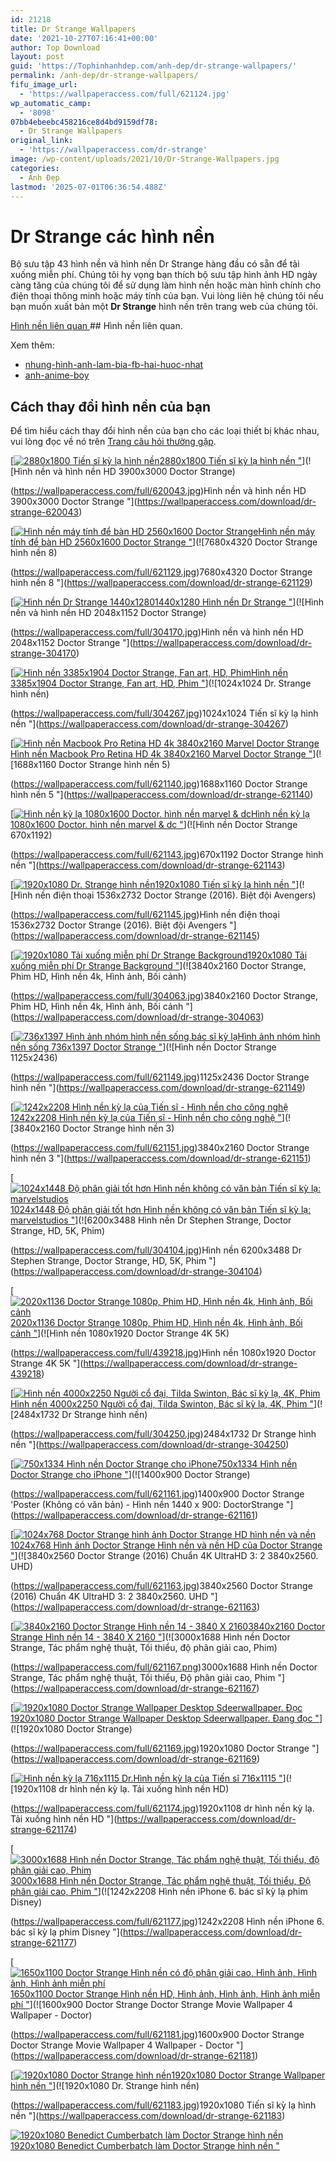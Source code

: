 ```yaml
---
id: 21218
title: Dr Strange Wallpapers
date: '2021-10-27T07:16:41+00:00'
author: Top Download
layout: post
guid: 'https://Tophinhanhdep.com/anh-dep/dr-strange-wallpapers/'
permalink: /anh-dep/dr-strange-wallpapers/
fifu_image_url:
  - 'https://wallpaperaccess.com/full/621124.jpg'
wp_automatic_camp:
  - '8098'
07bb4ebeebc458216ce8d4bd9159df78:
  - Dr Strange Wallpapers
original_link:
  - 'https://wallpaperaccess.com/dr-strange'
image: /wp-content/uploads/2021/10/Dr-Strange-Wallpapers.jpg
categories:
  - Ảnh Đẹp
lastmod: '2025-07-01T06:36:54.488Z'
---
```

# Dr Strange các hình nền

Bộ sưu tập 43 hình nền và hình nền Dr Strange hàng đầu có sẵn để tải xuống miễn phí. Chúng tôi hy vọng bạn thích bộ sưu tập hình ảnh HD ngày càng tăng của chúng tôi để sử dụng làm hình nền hoặc màn hình chính cho điện thoại thông minh hoặc máy tính của bạn. Vui lòng liên hệ chúng tôi nếu bạn muốn xuất bản một **Dr Strange** hình nền trên trang web của chúng tôi.

[Hình nền liên quan ](#related) ## Hình nền liên quan.

   
 Xem thêm:

   
- [nhung-hinh-anh-lam-bia-fb-hai-huoc-nhat](https://tophinhanhdep.com/anh-bia/nhung-hinh-anh-lam-bia-fb-hai-huoc-nhat/)
- [anh-anime-boy](https://tophinhanhdep.com/anh-anime/anh-anime-boy/)

## Cách thay đổi hình nền của bạn

Để tìm hiểu cách thay đổi hình nền của bạn cho các loại thiết bị khác nhau, vui lòng đọc về nó trên [Trang câu hỏi thường gặp](https://tophinhanhdep.com/faq/).

  
[[![2880x1800 Tiến sĩ kỳ lạ hình nền](https://wallpaperaccess.com/full/621124.jpg)2880x1800 Tiến sĩ kỳ lạ hình nền "](https://wallpaperaccess.com/download/dr-strange-621124)](![Hình nền và hình nền HD 3900x3000 Doctor Strange)

(https://wallpaperaccess.com/full/620043.jpg)Hình nền và hình nền HD 3900x3000 Doctor Strange "](https://wallpaperaccess.com/download/dr-strange-620043)

[[![Hình nền máy tính để bàn HD 2560x1600 Doctor Strange](https://wallpaperaccess.com/full/542533.jpg)Hình nền máy tính để bàn HD 2560x1600 Doctor Strange "](https://wallpaperaccess.com/download/dr-strange-542533)](![7680x4320 Doctor Strange hình nền 8)

(https://wallpaperaccess.com/full/621129.jpg)7680x4320 Doctor Strange hình nền 8 "](https://wallpaperaccess.com/download/dr-strange-621129)

[[![Hình nền Dr Strange 1440x1280](https://wallpaperaccess.com/full/621132.jpg)1440x1280 Hình nền Dr Strange "](https://wallpaperaccess.com/download/dr-strange-621132)](![Hình nền và hình nền HD 2048x1152 Doctor Strange)

(https://wallpaperaccess.com/full/304170.jpg)Hình nền và hình nền HD 2048x1152 Doctor Strange "](https://wallpaperaccess.com/download/dr-strange-304170)

[[![Hình nền 3385x1904 Doctor Strange, Fan art, HD, Phim](https://wallpaperaccess.com/full/303998.jpg)Hình nền 3385x1904 Doctor Strange, Fan art, HD, Phim "](https://wallpaperaccess.com/download/dr-strange-303998)](![1024x1024 Dr. Strange hình nền)

(https://wallpaperaccess.com/full/304267.jpg)1024x1024 Tiến sĩ kỳ lạ hình nền "](https://wallpaperaccess.com/download/dr-strange-304267)

[[![Hình nền Macbook Pro Retina HD 4k 3840x2160 Marvel Doctor Strange](https://wallpaperaccess.com/full/621139.jpg)Hình nền Macbook Pro Retina HD 4k 3840x2160 Marvel Doctor Strange "](https://wallpaperaccess.com/download/dr-strange-621139)](![1688x1160 Doctor Strange hình nền 5)

(https://wallpaperaccess.com/full/621140.jpg)1688x1160 Doctor Strange hình nền 5 "](https://wallpaperaccess.com/download/dr-strange-621140)

[[![Hình nền kỳ lạ 1080x1600 Doctor.  hình nền marvel & dc](https://wallpaperaccess.com/full/621141.jpg)Hình nền kỳ lạ 1080x1600 Doctor. hình nền marvel &amp; dc "](https://wallpaperaccess.com/download/dr-strange-621141)](![Hình nền Doctor Strange 670x1192)

(https://wallpaperaccess.com/full/621143.jpg)670x1192 Doctor Strange hình nền "](https://wallpaperaccess.com/download/dr-strange-621143)

[[![1920x1080 Dr. Strange hình nền](https://wallpaperaccess.com/full/621144.jpg)1920x1080 Tiến sĩ kỳ lạ hình nền "](https://wallpaperaccess.com/download/dr-strange-621144)](![Hình nền điện thoại 1536x2732 Doctor Strange (2016).  Biệt đội Avengers)

(https://wallpaperaccess.com/full/621145.jpg)Hình nền điện thoại 1536x2732 Doctor Strange (2016). Biệt đội Avengers "](https://wallpaperaccess.com/download/dr-strange-621145)

[[![1920x1080 Tải xuống miễn phí Dr Strange Background](https://wallpaperaccess.com/full/542515.jpg)1920x1080 Tải xuống miễn phí Dr Strange Background "](https://wallpaperaccess.com/download/dr-strange-542515)](![3840x2160 Doctor Strange, Phim HD, Hình nền 4k, Hình ảnh, Bối cảnh)

(https://wallpaperaccess.com/full/304063.jpg)3840x2160 Doctor Strange, Phim HD, Hình nền 4k, Hình ảnh, Bối cảnh "](https://wallpaperaccess.com/download/dr-strange-304063)

[[![736x1397 Hình ảnh nhóm hình nền sống bác sĩ kỳ lạ](https://wallpaperaccess.com/full/621148.jpg)Hình ảnh nhóm hình nền sống 736x1397 Doctor Strange "](https://wallpaperaccess.com/download/dr-strange-621148)](![Hình nền Doctor Strange 1125x2436)

(https://wallpaperaccess.com/full/621149.jpg)1125x2436 Doctor Strange hình nền "](https://wallpaperaccess.com/download/dr-strange-621149)

[[![1242x2208 Hình nền kỳ lạ của Tiến sĩ - Hình nền cho công nghệ](https://wallpaperaccess.com/full/621150.jpg)1242x2208 Hình nền kỳ lạ của Tiến sĩ - Hình nền cho công nghệ "](https://wallpaperaccess.com/download/dr-strange-621150)](![3840x2160 Doctor Strange hình nền 3)

(https://wallpaperaccess.com/full/621151.jpg)3840x2160 Doctor Strange hình nền 3 "](https://wallpaperaccess.com/download/dr-strange-621151)

[[![1024x1448 Độ phân giải tốt hơn Hình nền không có văn bản Tiến sĩ kỳ lạ: marvelstudios](https://wallpaperaccess.com/full/621152.png)1024x1448 Độ phân giải tốt hơn Hình nền không có văn bản Tiến sĩ kỳ lạ: marvelstudios "](https://wallpaperaccess.com/download/dr-strange-621152)](![6200x3488 Hình nền Dr Stephen Strange, Doctor Strange, HD, 5K, Phim)

(https://wallpaperaccess.com/full/304104.jpg)Hình nền 6200x3488 Dr Stephen Strange, Doctor Strange, HD, 5K, Phim "](https://wallpaperaccess.com/download/dr-strange-304104)

[[![2020x1136 Doctor Strange 1080p, Phim HD, Hình nền 4k, Hình ảnh, Bối cảnh](https://wallpaperaccess.com/full/621155.jpg)2020x1136 Doctor Strange 1080p, Phim HD, Hình nền 4k, Hình ảnh, Bối cảnh "](https://wallpaperaccess.com/download/dr-strange-621155)](![Hình nền 1080x1920 Doctor Strange 4K 5K)

(https://wallpaperaccess.com/full/439218.jpg)Hình nền 1080x1920 Doctor Strange 4K 5K "](https://wallpaperaccess.com/download/dr-strange-439218)

[[![Hình nền 4000x2250 Người cổ đại, Tilda Swinton, Bác sĩ kỳ lạ, 4K, Phim](https://wallpaperaccess.com/full/303954.jpg)Hình nền 4000x2250 Người cổ đại, Tilda Swinton, Bác sĩ kỳ lạ, 4K, Phim "](https://wallpaperaccess.com/download/dr-strange-303954)](![2484x1732 Dr Strange hình nền)

(https://wallpaperaccess.com/full/304250.jpg)2484x1732 Dr Strange hình nền "](https://wallpaperaccess.com/download/dr-strange-304250)

[[![750x1334 Hình nền Doctor Strange cho iPhone](https://wallpaperaccess.com/full/439165.jpg)750x1334 Hình nền Doctor Strange cho iPhone "](https://wallpaperaccess.com/download/dr-strange-439165)](![1400x900 Doctor Strange)

(https://wallpaperaccess.com/full/621161.jpg)1400x900 Doctor Strange 'Poster (Không có văn bản) - Hình nền 1440 x 900: DoctorStrange "](https://wallpaperaccess.com/download/dr-strange-621161)

[[![1024x768 Doctor Strange hình ảnh Doctor Strange HD hình nền và nền](https://wallpaperaccess.com/full/533475.jpg)1024x768 Hình ảnh Doctor Strange Hình nền và nền HD của Doctor Strange "](https://wallpaperaccess.com/download/dr-strange-533475)](![3840x2560 Doctor Strange (2016) Chuẩn 4K UltraHD 3: 2 3840x2560.  UHD)

(https://wallpaperaccess.com/full/621163.jpg)3840x2560 Doctor Strange (2016) Chuẩn 4K UltraHD 3: 2 3840x2560. UHD "](https://wallpaperaccess.com/download/dr-strange-621163)

[[![3840x2160 Doctor Strange Hình nền 14 - 3840 X 2160](https://wallpaperaccess.com/full/621165.jpg)3840x2160 Doctor Strange Hình nền 14 - 3840 X 2160 "](https://wallpaperaccess.com/download/dr-strange-621165)](![3000x1688 Hình nền Doctor Strange, Tác phẩm nghệ thuật, Tối thiểu, độ phân giải cao, Phim)

(https://wallpaperaccess.com/full/621167.png)3000x1688 Hình nền Doctor Strange, Tác phẩm nghệ thuật, Tối thiểu, Độ phân giải cao, Phim "](https://wallpaperaccess.com/download/dr-strange-621167)

[[![1920x1080 Doctor Strange Wallpaper Desktop Sdeerwallpaper.  Đọc](https://wallpaperaccess.com/full/621168.jpg)1920x1080 Doctor Strange Wallpaper Desktop Sdeerwallpaper. Đang đọc "](https://wallpaperaccess.com/download/dr-strange-621168)](![1920x1080 Doctor Strange)

(https://wallpaperaccess.com/full/621169.jpg)1920x1080 Doctor Strange "](https://wallpaperaccess.com/download/dr-strange-621169)

[[![Hình nền kỳ lạ 716x1115 Dr.](https://wallpaperaccess.com/full/621173.jpg)Hình nền kỳ lạ của Tiến sĩ 716x1115 "](https://wallpaperaccess.com/download/dr-strange-621173)](![1920x1108 dr hình nền kỳ lạ.  Tải xuống hình nền HD)

(https://wallpaperaccess.com/full/621174.jpg)1920x1108 dr hình nền kỳ lạ. Tải xuống hình nền HD "](https://wallpaperaccess.com/download/dr-strange-621174)

[[![3000x1688 Hình nền Doctor Strange, Tác phẩm nghệ thuật, Tối thiểu, độ phân giải cao, Phim](https://wallpaperaccess.com/full/621175.png)3000x1688 Hình nền Doctor Strange, Tác phẩm nghệ thuật, Tối thiểu, Độ phân giải cao, Phim "](https://wallpaperaccess.com/download/dr-strange-621175)](![1242x2208 Hình nền iPhone 6.  bác sĩ kỳ lạ phim Disney)

(https://wallpaperaccess.com/full/621177.jpg)1242x2208 Hình nền iPhone 6. bác sĩ kỳ lạ phim Disney "](https://wallpaperaccess.com/download/dr-strange-621177)

[[![1650x1100 Doctor Strange Hình nền có độ phân giải cao, Hình ảnh, Hình ảnh, Hình ảnh miễn phí](https://wallpaperaccess.com/full/621178.jpg)1650x1100 Doctor Strange Hình nền HD, Hình ảnh, Hình ảnh, Hình ảnh miễn phí "](https://wallpaperaccess.com/download/dr-strange-621178)](![1600x900 Doctor Strange Doctor Strange Movie Wallpaper 4 Wallpaper - Doctor)

(https://wallpaperaccess.com/full/621181.jpg)1600x900 Doctor Strange Doctor Strange Movie Wallpaper 4 Wallpaper - Doctor "](https://wallpaperaccess.com/download/dr-strange-621181)

[[![1920x1080 Doctor Strange hình nền](https://wallpaperaccess.com/full/621182.jpg)1920x1080 Doctor Strange Wallpaper hình nền "](https://wallpaperaccess.com/download/dr-strange-621182)](![1920x1080 Dr. Strange hình nền)

(https://wallpaperaccess.com/full/621183.jpg)1920x1080 Tiến sĩ kỳ lạ hình nền "](https://wallpaperaccess.com/download/dr-strange-621183)

[![1920x1080 Benedict Cumberbatch làm Doctor Strange hình nền](https://wallpaperaccess.com/full/621184.jpg)1920x1080 Benedict Cumberbatch làm Doctor Strange hình nền "](https://wallpaperaccess.com/download/dr-strange-621184)
